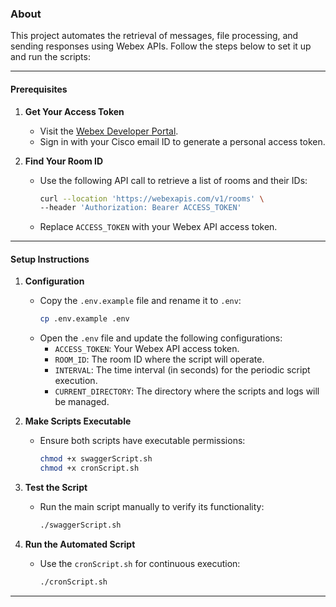### About

This project automates the retrieval of messages, file processing, and sending responses using Webex APIs. Follow the steps below to set it up and run the scripts:

---

#### **Prerequisites**

1. **Get Your Access Token**
   - Visit the [Webex Developer Portal](https://developer.webex.com/docs/getting-started).
   - Sign in with your Cisco email ID to generate a personal access token.

2. **Find Your Room ID**
   - Use the following API call to retrieve a list of rooms and their IDs:
     ```bash
     curl --location 'https://webexapis.com/v1/rooms' \
     --header 'Authorization: Bearer ACCESS_TOKEN'
     ```
   - Replace `ACCESS_TOKEN` with your Webex API access token.

---

#### **Setup Instructions**

1. **Configuration**
   - Copy the `.env.example` file and rename it to `.env`:
     ```bash
     cp .env.example .env
     ```
   - Open the `.env` file and update the following configurations:
     - `ACCESS_TOKEN`: Your Webex API access token.
     - `ROOM_ID`: The room ID where the script will operate.
     - `INTERVAL`: The time interval (in seconds) for the periodic script execution.
     - `CURRENT_DIRECTORY`: The directory where the scripts and logs will be managed.

2. **Make Scripts Executable**
   - Ensure both scripts have executable permissions:
     ```bash
     chmod +x swaggerScript.sh
     chmod +x cronScript.sh
     ```

3. **Test the Script**
   - Run the main script manually to verify its functionality:
     ```bash
     ./swaggerScript.sh
     ```

4. **Run the Automated Script**
   - Use the `cronScript.sh` for continuous execution:
     ```bash
     ./cronScript.sh
     ```
---
